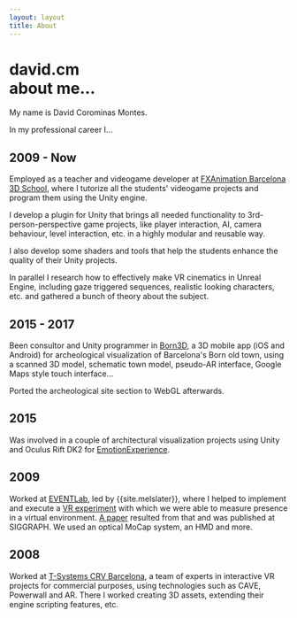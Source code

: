 ```yaml
---
layout: layout
title: About
---
```


<h1>
david.cm<section class="byline">about me...</section>
</h1>

My name is David Corominas Montes.

In my professional career I...

2009 - Now
---

Employed as a teacher and videogame developer at [FXAnimation Barcelona 3D School](http://www.fxanimation.es), where I tutorize all the students' videogame projects and program them using the Unity engine.

I develop a plugin for Unity that brings all needed functionality to 3rd-person-perspective game projects, like player interaction, AI, camera behaviour, level interaction, etc. in a highly modular and reusable way.

I also develop some shaders and tools that help the students enhance the quality of their Unity projects.

In parallel I research how to effectively make VR cinematics in Unreal Engine, including gaze triggered sequences, realistic looking characters, etc. and gathered a bunch of theory about the subject.

2015 - 2017
---

Been consultor and Unity programmer in [Born3D](projects/born3d), a 3D mobile app (iOS and Android) for archeological visualization of Barcelona's Born old town, using a scanned 3D model, schematic town model, pseudo-AR interface, Google Maps style touch interface...

Ported the archeological site section to WebGL afterwards.

2015
---

Was involved in a couple of architectural visualization projects using Unity and Oculus Rift DK2 for [EmotionExperience](http://www.emotionexperience.com).

2009
---

Worked at [EVENTLab](http://www.event-lab.org/), led by {{site.melslater}}, where I helped to implement and execute a [VR experiment](http://www.youtube.com/watch?v=QEKxyhSPiVg) with which we were able to measure presence in a virtual environment. [A paper](projects/paper-simulating-virtual-env) resulted from that and was published at SIGGRAPH. We used an optical MoCap system, an HMD and more.

2008
---

Worked at [T-Systems CRV Barcelona](http://www.crviberia.com/), a team of experts in interactive VR projects for commercial purposes, using technologies such as CAVE, Powerwall and AR. There I worked creating 3D assets, extending their engine scripting features, etc.
